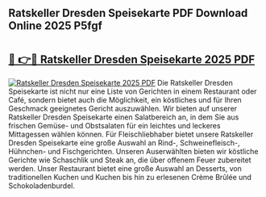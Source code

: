 ## Ratskeller Dresden Speisekarte PDF Download Online 2025 P5fgf

# <h2><a href="http://gc9nmc.nevu.top/?p=Ratskeller+Dresden+Speisekarte">🔗 👉🔴 Ratskeller Dresden Speisekarte 2025 PDF</a></h2>

[![Ratskeller Dresden Speisekarte 2025 PDF](https://i.imgur.com/dBaPXMq.png)](http://gc9nmc.nevu.top/?p=Ratskeller+Dresden+Speisekarte)
Die Ratskeller Dresden Speisekarte ist nicht nur eine Liste von Gerichten in einem Restaurant oder Café, sondern bietet auch die Möglichkeit, ein köstliches und für Ihren Geschmack geeignetes Gericht auszuwählen. Wir bieten auf unserer Ratskeller Dresden Speisekarte einen Salatbereich an, in dem Sie aus frischen Gemüse- und Obstsalaten für ein leichtes und leckeres Mittagessen wählen können. Für Fleischliebhaber bietet unsere Ratskeller Dresden Speisekarte eine große Auswahl an Rind-, Schweinefleisch-, Hühnchen- und Fischgerichten. Unseren Auserwählten bieten wir köstliche Gerichte wie Schaschlik und Steak an, die über offenem Feuer zubereitet werden. Unser Restaurant bietet eine große Auswahl an Desserts, von traditionellen Kuchen und Kuchen bis hin zu erlesenen Crème Brûlée und Schokoladenburdel.
